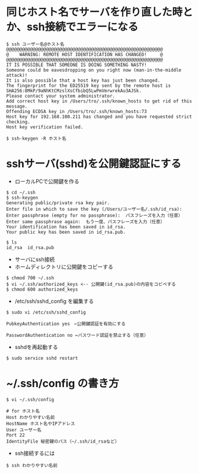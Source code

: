 # 同じホスト名でサーバを作り直した時とか、ssh接続でエラーになる

```
$ ssh ユーザー名@ホスト名
@@@@@@@@@@@@@@@@@@@@@@@@@@@@@@@@@@@@@@@@@@@@@@@@@@@@@@@@@@@
@    WARNING: REMOTE HOST IDENTIFICATION HAS CHANGED!     @
@@@@@@@@@@@@@@@@@@@@@@@@@@@@@@@@@@@@@@@@@@@@@@@@@@@@@@@@@@@
IT IS POSSIBLE THAT SOMEONE IS DOING SOMETHING NASTY!
Someone could be eavesdropping on you right now (man-in-the-middle attack)!
It is also possible that a host key has just been changed.
The fingerprint for the ED25519 key sent by the remote host is
SHA256:8MkP/9aNhKtCMzslXsCfbibQ5LwPmVmrwrekAu3AJSk.
Please contact your system administrator.
Add correct host key in /Users/tro/.ssh/known_hosts to get rid of this message.
Offending ECDSA key in /Users/tro/.ssh/known_hosts:73
Host key for 192.168.100.211 has changed and you have requested strict checking.
Host key verification failed.
```

`$ ssh-keygen -R ホスト名`

# sshサーバ(sshd)を公開鍵認証にする
- ローカルPCで公開鍵を作る

```
$ cd ~/.ssh
$ ssh-keygen
Generating public/private rsa key pair.
Enter file in which to save the key (/Users/ユーザー名/.ssh/id_rsa): 
Enter passphrase (empty for no passphrase):  パスフレーズを入力（任意）
Enter same passphrase again:  もう一度、パスフレーズを入力（任意）
Your identification has been saved in id_rsa.
Your public key has been saved in id_rsa.pub.

$ ls 
id_rsa  id_rsa.pub
```

- サーバにssh接続
- ホームディレクトリに公開鍵をコピーする

```
$ chmod 700 ~/.ssh
$ vi ~/.ssh/authorized_keys <-- 公開鍵(id_rsa.pub)の内容をコピペする
$ chmod 600 authorized_keys
```

- /etc/ssh/sshd_config を編集する

```
$ sudo vi /etc/ssh/sshd_config

PubkeyAuthentication yes　←公開鍵認証を有効にする

PasswordAuthentication no ←パスワード認証を禁止する（任意）
```

- sshdを再起動する

```
$ sudo service sshd restart
```

# ~/.ssh/config の書き方

```
$ vi ~/.ssh/config

# for ホスト名
Host わかりやすい名前
HostName ホスト名やIPアドレス
User ユーザー名
Port 22
IdentityFile 秘密鍵のパス（~/.ssh/id_rsaなど）
```

- ssh接続するには
```
$ ssh わかりやすい名前 
```

